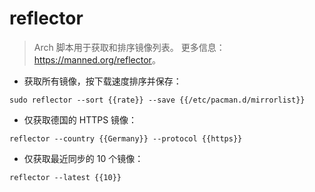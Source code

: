 # reflector

> Arch 脚本用于获取和排序镜像列表。
> 更多信息：<https://manned.org/reflector>。

- 获取所有镜像，按下载速度排序并保存：

`sudo reflector --sort {{rate}} --save {{/etc/pacman.d/mirrorlist}}`

- 仅获取德国的 HTTPS 镜像：

`reflector --country {{Germany}} --protocol {{https}}`

- 仅获取最近同步的 10 个镜像：

`reflector --latest {{10}}`